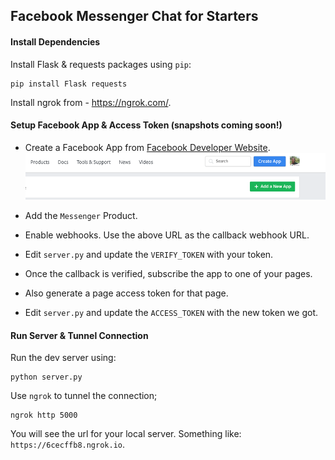 ## Facebook Messenger Chat for Starters


#### Install Dependencies

Install Flask & requests packages using `pip`:

```
pip install Flask requests
```

Install ngrok from - <a href="https://ngrok.com/">https://ngrok.com/</a>.



#### Setup Facebook App & Access Token (snapshots coming soon!)

* Create a Facebook App from [Facebook Developer Website](https://developers.facebook.com/).
![alt text](assets/create-app.png)

* Add the `Messenger` Product.

* Enable webhooks. Use the above URL as the callback webhook URL. 

* Edit `server.py` and update the `VERIFY_TOKEN` with your token.

* Once the callback is verified, subscribe the app to one of your pages.

* Also generate a page access token for that page.

* Edit `server.py` and update the `ACCESS_TOKEN` with the new token we got.



#### Run Server & Tunnel Connection

Run the dev server using: 

```
python server.py
```

Use `ngrok` to tunnel the connection; 

```
ngrok http 5000
```

You will see the url for your local server. Something like: `https://6cecffb8.ngrok.io`. 
